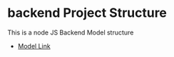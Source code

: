 # backend Project Structure

This is a node JS Backend Model structure

- [Model Link](https://app.eraser.io/workspace/ydngXCFrsaM7RwEWnRvE?origin=share)
